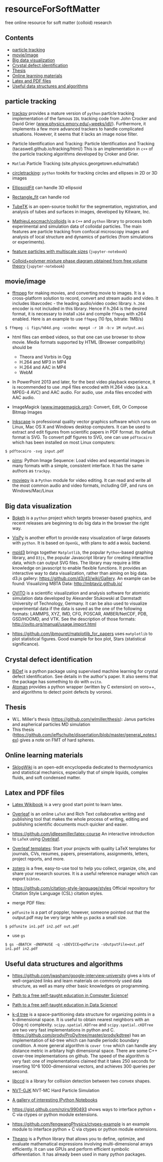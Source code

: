 # resourceForSoftMatter

free online resource for soft matter (colloid) research

## Contents
* [particle tracking](#particle-tracking)
* [movie/image](#movieimage)
* [Big data visualization](#big-data-visualization)
* [Crystal defect identification](#crystal-defect-identification)
* [Thesis](#thesis)
* [Online learning materials](#online-learning-materials)
* [Latex and PDF files](#latex-and-pdf-files)
* [Useful data structures and algorithms](#useful-data-structures-and-algorithms)


## particle tracking
* [trackpy](https://github.com/ronojoy/trackpy)
provides a mature version of `python` particle tracking implementation of the famous `IDL` tracking code from John Crocker and David Grier (www.physics.emory.edu/~weeks/idl/). Furthermore, it implements a few more advanced trackers to handle complicated situations. However, it seems that it lacks an image noise filter.
* Particle Identification and Tracking: Particle Identification and Tracking (tacaswell.github.io/tracking/html/)
This is an implementation in `c++` of the particle tracking algorithms developed by Croker and Grier.

* `Matlab` Particle Tracking (site.physics.georgetown.edu/matlab/)

* [circletracking](https://github.com/caspervdw/circletracking): `python` tookits for tracking circles and ellipses in 2D or 3D images

* [EllipsoidFit](https://github.com/harukihirasawa/EllipsoidFit) can handle 3D ellipsoid

* [Rectangle_fit](https://github.com/harukihirasawa/Rectangle_fit) can handle rod

* [TubeTK](https://github.com/KitwareMedical/TubeTK) is an open-source toolkit for the segmentation, registration, and analysis of tubes and surfaces in images, developed by Kitware, Inc.

* [MathieuLeocmach/colloids](https://github.com/MathieuLeocmach/colloids) is a `C++` and `python` library to process both experimental and simulation data of colloidal particles. The main features are particle tracking from confocal microscopy images and analysis of local structure and dynamics of particles (from simulations or experiments).
 * [feature particles with multiscale sizes](https://github.com/MathieuLeocmach/colloids/blob/master/python/colloids/notebooks/Multiscale.ipynb) (`jupyter-notebook`)
 * [Colloid+polymer mixture phase diagram obtained from free volume theory](https://github.com/MathieuLeocmach/colloids/blob/master/python/colloids/notebooks/phase%20diagram.ipynb) (`jupyter-notebook`)

## movie/image
* [ffmpeg](https://ffmpeg.org/) for making movies, and converting movie to images. It is a cross-platform solution to record, convert and stream audio and video. It includes libavcodec - the leading audio/video codec library. `h.264` encoder is not included in this library. Hence if h.264 is the desired format, it is necessary to install `x264` and compile `ffmpeg` with x264 enabled.
Here is an example to use `ffmpeg` (10 fps, bitrate: 1MB/s)
 ```
 $ ffmpeg -i figs/%04d.png -vcodec mpeg4 -r 10 -b:v 1M output.avi
 ```

* html files can embed videos, so that one can use browser to show movie. Media formats supported by HTML (Browser compatibility) should be
  * Theora and Vorbis in Ogg
  * H.264 and MP3 in MP4
  * H.264 and AAC in MP4
  * WebM

* In PowerPoint 2013 and later, for the best video playback experience, it is recommended to use .mp4 files encoded with H.264 video (a.k.a. MPEG-4 AVC) and AAC audio. For audio, use .m4a files encoded with AAC audio. 

* ImageMagick (www.imagemagick.org/): Convert, Edit, Or Compose Bitmap Images

* [Inkscape](https://www.inkscape.org/) is professional quality vector graphics software which runs on Linux, Mac OS X and Windows desktop computers. It can be used to extract and edit figures from scientific papers in PDF format. Its default format is SVG. To convert pdf figures to SVG, one can use `pdftocairo` which has been installed on most Linux computers:
 ```
$ pdftocairo -svg input.pdf
 ```
* [pims](https://github.com/soft-matter/pims): Python Image Sequence: Load video and sequential images in many formats with a simple, consistent interface. It has the same authors as `trackpy`.

* [moviepy](https://github.com/Zulko/moviepy)
is a `Python` module for video editing.  It can read and write all the most common audio and video formats, including GIF, and runs on Windows/Mac/Linux

## Big data visualization
* [Bokeh](https://github.com/bokeh/bokeh) is a `python` project which targets browser-based graphics, and recent releases are beginning to do big data in the browser the right way. 
* [VisPy](https://github.com/vispy/vispy) is another effort to provide easy visualization of large datasets with `python`. It is based on `OpenGL`, with plans to add a `WebGL` backend.
* [mpld3](https://github.com/mpld3/mpld3) brings together `Matplotlib`, the popular `Python`-based graphing library, and `D3js`, the popular Javascript library for creating interactive data,  which can output SVG files. The library may require a little knowledge on javascript to enable flexible functions. It provides an interactive way to data visualization, rather than aiming on big data. d3.js gallery: https://github.com/d3/d3/wiki/Gallery. An example can be found: Visualizing MBTA Data: http://mbtaviz.github.io/

* [OVITO](http://ovito.org/) is a scientific visualization and analysis software for atomistic simulation data developed by Alexander Stukowski at Darmstadt University of Technology, Germany. It can be also used to visualize experimental data if the data is saved as the one of the following formats: LAMMPS, XYZ, IMD, CFG, POSCAR, AMBER/NetCDF, PDB, GSD/HOOMD, and VTK. See the description of those formats: http://ovito.org/manual/usage.import.html

* https://github.com/jbmouret/matplotlib_for_papers
uses `matplotlib` to plot statistical figures. Good example for box plot, Stars (statistical significance).

## Crystal defect identification
* [BiDef](https://github.com/mskarlin/BiDef]) is a python package using supervised machine learning for crystal defect identification. See details in the author's paper. It also seems that the package has something to do with `ovito`.
* [Atoman](https://github.com/chrisdjscott/Atoman) provides a python wrapper (written by C extension) on voro++, and algorithms to detect point defects by voronoi.

## Thesis
* W.L. Miller's thesis (https://github.com/wlmiller/thesis): Janus particles and aspherical particles MD simulation
* This thesis (https://github.com/jeffschulte/dissertation/blob/master/general_notes.tex) gives a note on FMT of hard spheres.

## Online learning materials
* [SklogWiki](http://www.sklogwiki.org/SklogWiki/index.php/Main_Page) is an open-edit encyclopedia dedicated to thermodynamics and statistical mechanics, especially that of simple liquids, complex fluids, and soft condensed matter.

## Latex and PDF files
* [Latex Wikibook](https://en.wikibooks.org/wiki/LaTeX) is a very good start point to learn latex.

* [Overleaf](https://www.overleaf.com/) is an online `LaTeX` and Rich Text collaborative writing and publishing tool that makes the whole process of writing, editing and publishing scientific documents much quicker and easier. 

* https://github.com/jdleesmiller/latex-course
An interactive introduction to `LaTeX` using [Overleaf](https://www.overleaf.com/).

* [Overleaf templates](https://www.overleaf.com/latex/templates/): Start your projects with quality LaTeX templates for journals, CVs, resumes, papers, presentations, assignments, letters, project reports, and more. 

* [zotero](https://github.com/zotero/zotero) is a free, easy-to-use tool to help you collect, organize, cite, and share your research sources. It is a useful reference manager which can export `bibtex`.

* https://github.com/citation-style-language/styles
Official repository for Citation Style Language (CSL) citation styles.

* merge PDF files:
 * `pdfunite` is a part of poppler, however, someone pointed out that the output.pdf may be very large while `gs` packs a small size.
 ```
$ pdfunite in1.pdf in2.pdf out.pdf
 ```
 * use `gs`
 ```
$ gs -dBATCH -dNOPAUSE -q -sDEVICE=pdfwrite -sOutputFile=out.pdf in1.pdf in2.pdf
 ```

## Useful data structures and algorithms
* https://github.com/jwasham/google-interview-university gives a lots of well-organized links and learn materials on commonly used data structure, as well as many other basic knowledges on programming.

* [Path to a free self-taught education in Computer Science!](https://github.com/open-source-society/computer-science)

* [Path to a free self-taught education in Data Science!](https://github.com/open-source-society/data-science)

* [k-d tree](https://en.wikipedia.org/wiki/K-d_tree) is a space-partitioning data structure for organizing points in a k-dimensional space. It is useful to obtain nearest neighbors with an O(log n) complexity. `scipy.spatial.KDTree` and `scipy.spatial.cKDTree` are two very fast implementations in python and C. (https://github.com/prody/ProDy/tree/master/prody/kdtree) has an implementation of kd-tree which can handle periodic boundary condition. A more general algorithm is `cover tree` which can handle any distance metric in arbitary high dimensional space. There are some C++ cover-tree implementations on github. The speed of the algorithm is very fast: one of implementations claimed that it takes 250 seconds for inserting 10^6 1000-dimensional vectors, and achieves 300 queries per second.

* [libccd](https://github.com/danfis/libccd) is a library for collision detection between two convex shapes.

* [NVT-GJK](https://github.com/Grieverheart/NVT-GJK) NVT-MC Hard Particle Simulation

* [A gallery of interesting IPython Notebooks](https://github.com/ipython/ipython/wiki/A-gallery-of-interesting-IPython-Notebooks)

* https://gist.github.com/nzjrs/990493 shows ways to interface python + C via ctypes or python module extensions.

* https://github.com/fengwangPhysics/ctypes-example is an example module to interface python + C via ctypes or python module extensions.

* [Theano](https://github.com/Theano/Theano) is a Python library that allows you to define, optimize, and evaluate mathematical expressions involving multi-dimensional arrays efficiently. It can use GPUs and perform efficient symbolic differentiation. It has already been used in many python packages.
